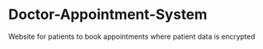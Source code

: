 # Doctor-Appointment-System
 Website for patients to book appointments where patient data is encrypted
